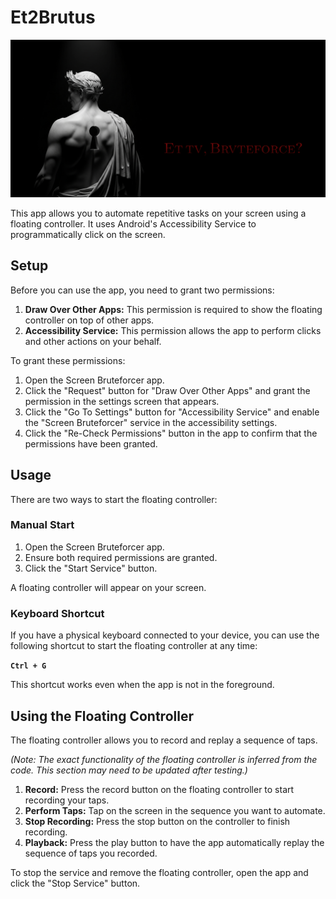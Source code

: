 # Et2Brutus

![Alt text](app/src/main/res/drawable/et2brutus_banner.webp?raw=true "Et2Brutus")

This app allows you to automate repetitive tasks on your screen using a floating controller. It uses Android's Accessibility Service to programmatically click on the screen.

## Setup

Before you can use the app, you need to grant two permissions:

1.  **Draw Over Other Apps:** This permission is required to show the floating controller on top of other apps.
2.  **Accessibility Service:** This permission allows the app to perform clicks and other actions on your behalf.

To grant these permissions:

1.  Open the Screen Bruteforcer app.
2.  Click the "Request" button for "Draw Over Other Apps" and grant the permission in the settings screen that appears.
3.  Click the "Go To Settings" button for "Accessibility Service" and enable the "Screen Bruteforcer" service in the accessibility settings.
4.  Click the "Re-Check Permissions" button in the app to confirm that the permissions have been granted.

## Usage

There are two ways to start the floating controller:

### Manual Start

1.  Open the Screen Bruteforcer app.
2.  Ensure both required permissions are granted.
3.  Click the "Start Service" button.

A floating controller will appear on your screen.

### Keyboard Shortcut

If you have a physical keyboard connected to your device, you can use the following shortcut to start the floating controller at any time:

**`Ctrl + G`**

This shortcut works even when the app is not in the foreground.

## Using the Floating Controller

The floating controller allows you to record and replay a sequence of taps.

*(Note: The exact functionality of the floating controller is inferred from the code. This section may need to be updated after testing.)*

1.  **Record:** Press the record button on the floating controller to start recording your taps.
2.  **Perform Taps:** Tap on the screen in the sequence you want to automate.
3.  **Stop Recording:** Press the stop button on the controller to finish recording.
4.  **Playback:** Press the play button to have the app automatically replay the sequence of taps you recorded.

To stop the service and remove the floating controller, open the app and click the "Stop Service" button.

